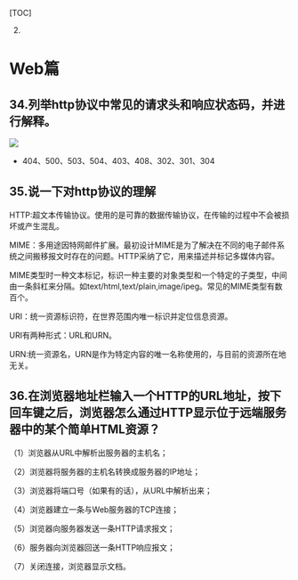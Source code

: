 

[TOC]



2. 

# Web篇

## 34.列举http协议中常见的请求头和响应状态码，并进行解释。

<img src="https://i.loli.net/2020/07/22/P5ZKklBM7W4mF3i.jpg"/>

+ 404、500、503、504、403、408、302、301、304

## 35.说一下对http协议的理解

HTTP:超文本传输协议。使用的是可靠的数据传输协议，在传输的过程中不会被损坏或产生混乱。

MIME：多用途因特网邮件扩展。最初设计MIME是为了解决在不同的电子邮件系统之间搬移报文时存在的问题。HTTP采纳了它，用来描述并标记多媒体内容。

MIME类型时一种文本标记，标识一种主要的对象类型和一个特定的子类型，中间由一条斜杠来分隔。如text/html,text/plain,image/ipeg。常见的MIME类型有数百个。

URI：统一资源标识符，在世界范围内唯一标识并定位信息资源。

URI有两种形式：URL和URN。

URN:统一资源名，URN是作为特定内容的唯一名称使用的，与目前的资源所在地无关。

## 36.在浏览器地址栏输入一个HTTP的URL地址，按下回车键之后，浏览器怎么通过HTTP显示位于远端服务器中的某个简单HTML资源？

（1）浏览器从URL中解析出服务器的主机名；

（2）浏览器将服务器的主机名转换成服务器的IP地址；

（3）浏览器将端口号（如果有的话），从URL中解析出来；

（4）浏览器建立一条与Web服务器的TCP连接；

（5）浏览器向服务器发送一条HTTP请求报文；

（6）服务器向浏览器回送一条HTTP响应报文；

（7）关闭连接，浏览器显示文档。
